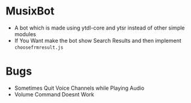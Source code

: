 # MusixBot
- A bot which is made using ytdl-core and ytsr instead of other simple modules
- If You Want make the bot show Search Results and then implement `choosefrmresult.js`
# Bugs
- Sometimes Quit Voice Channels while Playing Audio
- Volume Command Doesnt Work
